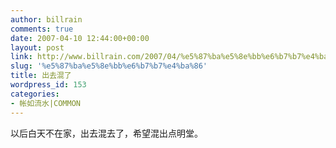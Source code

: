 ```yaml
---
author: billrain
comments: true
date: 2007-04-10 12:44:00+00:00
layout: post
link: http://www.billrain.com/2007/04/%e5%87%ba%e5%8e%bb%e6%b7%b7%e4%ba%86/
slug: '%e5%87%ba%e5%8e%bb%e6%b7%b7%e4%ba%86'
title: 出去混了
wordpress_id: 153
categories:
- 帐如流水|COMMON
---
```


以后白天不在家，出去混去了，希望混出点明堂。
